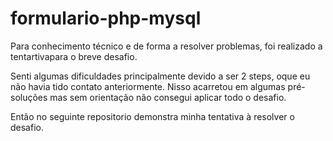 # formulario-php-mysql

  Para  conhecimento técnico e de forma a resolver problemas, foi realizado a tentartivapara o breve desafio.

  Senti algumas dificuldades principalmente devido a ser 2 steps, oque eu não havia tido contato anteriormente. 
Nisso acarretou em algumas pré-soluções mas sem orientação não consegui aplicar todo o desafio.

Então no seguinte repositorio demonstra minha tentativa à resolver o desafio.
